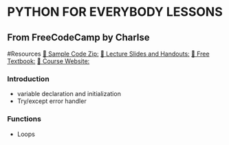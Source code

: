 # PYTHON FOR EVERYBODY LESSONS
## From FreeCodeCamp by Charlse

#Resources
[🔗 Sample Code Zip:](https://www.py4e.com/code3.zip)
[🔗 Lecture Slides and Handouts:](https://www.py4e.com/lectures3/)
[🔗 Free Textbook:](https://www.py4e.com/book.php)
[🔗 Course Website:](https://www.py4e.com/)

### Introduction
- variable declaration and initialization
- Try/except error handler

### Functions
- Loops